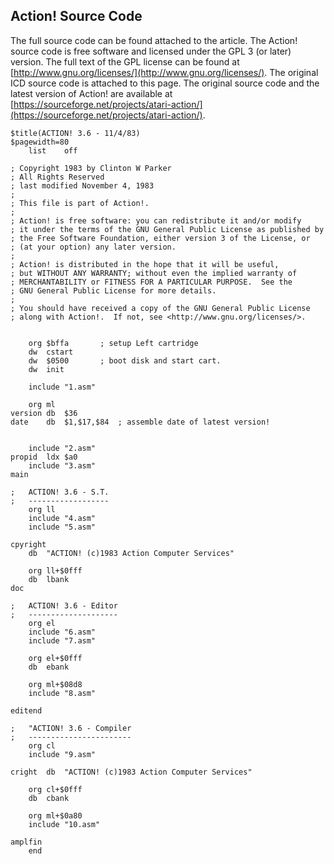 ## Action! Source Code  
  
The full source code can be found attached to the article. The Action! source code is free software and licensed under the GPL 3 (or later) version. The full text of the GPL license can be found at [http://www.gnu.org/licenses/](http://www.gnu.org/licenses/). The original ICD source code is attached to this page. The original source code and the latest version of Action! are available at [https://sourceforge.net/projects/atari-action/](https://sourceforge.net/projects/atari-action/).  
  
```
$title(ACTION! 3.6 - 11/4/83)
$pagewidth=80
	list	off

; Copyright 1983 by Clinton W Parker
; All Rights Reserved
; last modified November 4, 1983
;
; This file is part of Action!.
;
; Action! is free software: you can redistribute it and/or modify
; it under the terms of the GNU General Public License as published by
; the Free Software Foundation, either version 3 of the License, or
; (at your option) any later version.
;
; Action! is distributed in the hope that it will be useful,
; but WITHOUT ANY WARRANTY; without even the implied warranty of
; MERCHANTABILITY or FITNESS FOR A PARTICULAR PURPOSE.  See the
; GNU General Public License for more details.
;
; You should have received a copy of the GNU General Public License
; along with Action!.  If not, see <http://www.gnu.org/licenses/>.


	org	$bffa		; setup Left cartridge
	dw	cstart
	dw	$0500		; boot disk and start cart.
	dw	init

	include	"1.asm"

	org	ml
version	db	$36
date	db	$1,$17,$84	; assemble date of latest version!


	include	"2.asm"
propid	ldx	$a0
	include	"3.asm"
main

;	ACTION! 3.6 - S.T.
;	------------------
	org	ll
	include	"4.asm"
	include	"5.asm"

cpyright
	db	"ACTION! (c)1983 Action Computer Services"

	org	ll+$0fff
	db	lbank
doc

;	ACTION! 3.6 - Editor
;	--------------------
	org	el
	include	"6.asm"
	include	"7.asm"

	org	el+$0fff
	db	ebank

	org	ml+$08d8
	include	"8.asm"

editend

;	"ACTION! 3.6 - Compiler
;	-----------------------
	org	cl
	include	"9.asm"

cright	db	"ACTION! (c)1983 Action Computer Services"

	org	cl+$0fff
	db	cbank

	org	ml+$0a80
	include	"10.asm"

amplfin
	end
```
